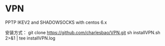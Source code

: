 # VPN
PPTP IKEV2 and SHADOWSOCKS  with centos 6.x

安装方式：
git clone https://github.com/charlesbao/VPN.git
sh installVPN.sh 2>&1 | tee installVPN.log
